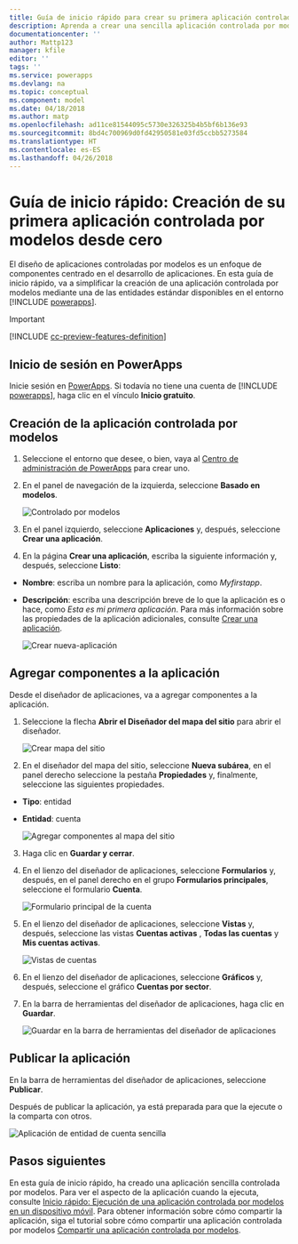 ```yaml
---
title: Guía de inicio rápido para crear su primera aplicación controlada por modelos desde cero con PowerApps | Microsoft Docs
description: Aprenda a crear una sencilla aplicación controlada por modelos.
documentationcenter: ''
author: Mattp123
manager: kfile
editor: ''
tags: ''
ms.service: powerapps
ms.devlang: na
ms.topic: conceptual
ms.component: model
ms.date: 04/18/2018
ms.author: matp
ms.openlocfilehash: ad11ce81544095c5730e326325b4b5bf6b136e93
ms.sourcegitcommit: 8bd4c700969d0fd42950581e03fd5ccbb5273584
ms.translationtype: HT
ms.contentlocale: es-ES
ms.lasthandoff: 04/26/2018
---
```

# <a name="quickstart-build-your-first-model-driven-app-from-scratch"></a>Guía de inicio rápido: Creación de su primera aplicación controlada por modelos desde cero
El diseño de aplicaciones controladas por modelos es un enfoque de componentes centrado en el desarrollo de aplicaciones. En esta guía de inicio rápido, va a simplificar la creación de una aplicación controlada por modelos mediante una de las entidades estándar disponibles en el entorno [!INCLUDE [powerapps](../../includes/powerapps.md)]. 

> [!IMPORTANT]
> [!INCLUDE [cc-preview-features-definition](../../includes/cc-preview-features-definition.md)]

## <a name="sign-in-to-powerapps"></a>Inicio de sesión en PowerApps
Inicie sesión en [PowerApps](https://web.powerapps.microsoft.com/). Si todavía no tiene una cuenta de [!INCLUDE [powerapps](../../includes/powerapps.md)], haga clic en el vínculo **Inicio gratuito**. 

## <a name="create-your-model-driven-app"></a>Creación de la aplicación controlada por modelos

1.  Seleccione el entorno que desee, o bien, vaya al [Centro de administración de PowerApps](https://admin.powerapps.microsoft.com/) para crear uno.
2.  En el panel de navegación de la izquierda, seleccione **Basado en modelos**. 

    ![Controlado por modelos](media/build-first-model-driven-app/choose-design-mode.png)

3. En el panel izquierdo, seleccione **Aplicaciones** y, después, seleccione **Crear una aplicación**.

4.  En la página **Crear una aplicación**, escriba la siguiente información y, después, seleccione **Listo**: 
  - **Nombre**: escriba un nombre para la aplicación, como *Myfirstapp*. 
  - **Descripción**: escriba una descripción breve de lo que la aplicación es o hace, como *Esta es mi primera aplicación*.
Para más información sobre las propiedades de la aplicación adicionales, consulte [Crear una aplicación](https://docs.microsoft.com/dynamics365/customer-engagement/customize/create-edit-app#create-an-app).
 
    ![Crear nueva-aplicación](media/build-first-model-driven-app/create-new-app.png)

## <a name="add-components-to-your-app"></a>Agregar componentes a la aplicación
Desde el diseñador de aplicaciones, va a agregar componentes a la aplicación.
1.  Seleccione la flecha **Abrir el Diseñador del mapa del sitio** para abrir el diseñador. 

    ![Crear mapa del sitio](media/build-first-model-driven-app/new-sitemap.png)

2.  En el diseñador del mapa del sitio, seleccione **Nueva subárea**, en el panel derecho seleccione la pestaña **Propiedades** y, finalmente, seleccione las siguientes propiedades.
  - **Tipo**: entidad
  - **Entidad**: cuenta

    ![Agregar componentes al mapa del sitio](media/build-first-model-driven-app/sitemap.png)

3.  Haga clic en **Guardar y cerrar**.
4.  En el lienzo del diseñador de aplicaciones, seleccione **Formularios** y, después, en el panel derecho en el grupo **Formularios principales**, seleccione el formulario **Cuenta**.

    ![Formulario principal de la cuenta](media/build-first-model-driven-app/main-form.png)

5.  En el lienzo del diseñador de aplicaciones, seleccione **Vistas** y, después, seleccione las vistas **Cuentas activas** , **Todas las cuentas** y **Mis cuentas activas**.

    ![Vistas de cuentas](media/build-first-model-driven-app/views.png)

6. En el lienzo del diseñador de aplicaciones, seleccione **Gráficos** y, después, seleccione el gráfico **Cuentas por sector**.
7. En la barra de herramientas del diseñador de aplicaciones, haga clic en **Guardar**.

    ![Guardar en la barra de herramientas del diseñador de aplicaciones](media/build-first-model-driven-app/app-designer-toolbar.png)
 
<!-- ##  Validate your app
This step checks for component dependencies that are required for the app to work, but haven't yet been added to the app. 

1. On the app designer canvas, select the component that indicates a dependency, such as the **Forms** component. Then, on the right-pane select the **Required** tab, expand **Entity Dependencies** and then select all required dependencies. 

    ![Add dependencies](media/build-first-model-driven-app/resolve-dependencies.png)

2. Select **Add Dependencies**.
3. On the app designer toolbar, select **Save**.  -->

## <a name="publish-your-app"></a>Publicar la aplicación
En la barra de herramientas del diseñador de aplicaciones, seleccione **Publicar**.

Después de publicar la aplicación, ya está preparada para que la ejecute o la comparta con otros.

![Aplicación de entidad de cuenta sencilla](media/build-first-model-driven-app/accounts-quickstart-app.png)

## <a name="next-steps"></a>Pasos siguientes
En esta guía de inicio rápido, ha creado una aplicación sencilla controlada por modelos. Para ver el aspecto de la aplicación cuando la ejecuta, consulte [Inicio rápido: Ejecución de una aplicación controlada por modelos en un dispositivo móvil](../../user/run-app-client-model-driven.md).
Para obtener información sobre cómo compartir la aplicación, siga el tutorial sobre cómo compartir una aplicación controlada por modelos [Compartir una aplicación controlada por modelos](share-model-driven-app.md).
